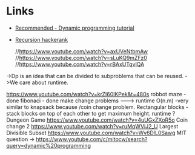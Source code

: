 
# Links
- [Recommended - Dynamic programming tutorial](https://www.youtube.com/watch?v=mmjDZGSr7EA&list=PLqM7alHXFySGbXhWx7sBJEwY2DnhDjmxm)
- [Recursion hackerank ](https://www.youtube.com/playlist?list=PLI1t_8YX-ApvMthLj56t1Rf-Buio5Y8KL)

  //https://www.youtube.com/watch?v=axUVeNtbmAw
  //https://www.youtube.com/watch?v=sLuKQ9mZFz0
  //https://www.youtube.com/watch?v=rBAxUTqvlQA




->Dp is an idea that can be divided to subproblems that can be reused.
->We care about runtime.

https://www.youtube.com/watch?v=krZI60lKPek&t=480s
robbot maze - done
fibonaci - done
make change problems ---> runtime O(n.m) -very similar to knapsack because  /coin change problem.
Rectangular blocks -stack blocks on top of each other to get maximum height.  runtime ?
Dungeon Game https://www.youtube.com/watch?v=4uUGxZXoR5o
Coin change 2 https://www.youtube.com/watch?v=ruMqWViJ2_U
Largest Divisible Subset https://www.youtube.com/watch?v=Wv6DlL0Sawg
MIT question -> https://www.youtube.com/c/mitocw/search?query=dynamic%20programming
